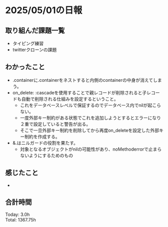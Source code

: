 # 2025/05/01の日報
## 取り組んだ課題一覧
* タイピング練習
* twitterクローンの課題
## わかったこと 
* .containerに.containerをネストすると内側のcontainerの中身が消えてしまう。
* on_delete: :cascadeを使用することで親レコードが削除されると子レコードも自動で削除される仕組みを設定するということ。
  *  これをデータベースレベルで保証するのでデータベース内でnilが起こらない。 
  * 一度外部キー制約がある状態でこれを追加しようとするとエラーになり２重で設定していると警告が出る。
  * そこで一旦外部キー制約を削除してから再度on_deleteを設定した外部キー制約を作成する。
* &.はニルガードの役割を果たす。
  * 対象となるオブジェクトがnilの可能性があり、noMethoderrorで止まらないようにするためのもの 
## 感じたこと
* 
##  合計時間 
Today: 3.0h<br>
Total: 1367.75h
